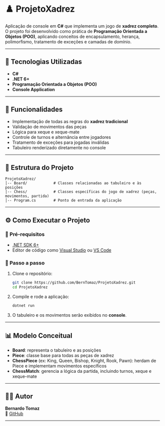 # ♟️ ProjetoXadrez

Aplicação de console em **C#** que implementa um jogo de **xadrez completo**.  
O projeto foi desenvolvido como prática de **Programação Orientada a Objetos (POO)**, aplicando conceitos de encapsulamento, herança, polimorfismo, tratamento de exceções e camadas de domínio.

---

## 🚀 Tecnologias Utilizadas

- **C#**  
- **.NET 6+**  
- **Programação Orientada a Objetos (POO)**  
- **Console Application**  

---

## 📌 Funcionalidades

- Implementação de todas as regras do **xadrez tradicional**  
- Validação de movimentos das peças  
- Lógica para xeque e xeque-mate  
- Controle de turnos e alternância entre jogadores  
- Tratamento de exceções para jogadas inválidas  
- Tabuleiro renderizado diretamente no console  

---

## 📂 Estrutura do Projeto

```
ProjetoXadrez/
│-- Board/            # Classes relacionadas ao tabuleiro e às posições
│-- Chess/            # Classes específicas do jogo de xadrez (peças, movimentos, partida)
│-- Program.cs        # Ponto de entrada da aplicação
```

---

## ⚙️ Como Executar o Projeto

### 🔹 Pré-requisitos
- [.NET SDK 6+](https://dotnet.microsoft.com/en-us/download)
- Editor de código como [Visual Studio](https://visualstudio.microsoft.com/) ou [VS Code](https://code.visualstudio.com/)

### 🔹 Passo a passo

1. Clone o repositório:
   ```bash
   git clone https://github.com/BernTomaz/ProjetoXadrez.git
   cd ProjetoXadrez
   ```

2. Compile e rode a aplicação:
   ```bash
   dotnet run
   ```

3. O tabuleiro e os movimentos serão exibidos no **console**.

---

## 📊 Modelo Conceitual

- **Board**: representa o tabuleiro e as posições  
- **Piece**: classe base para todas as peças de xadrez  
- **ChessPiece** (ex: King, Queen, Bishop, Knight, Rook, Pawn): herdam de Piece e implementam movimentos específicos  
- **ChessMatch**: gerencia a lógica da partida, incluindo turnos, xeque e xeque-mate  

---



## 🧑‍💻 Autor

**Bernardo Tomaz**  
📌 [GitHub](https://github.com/BernTomaz)

---


